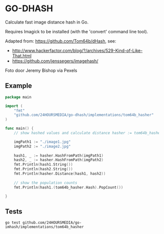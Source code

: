 # GO-DHASH

Calculate fast image distance hash in Go.

Requires Imagick to be installed (with the 'convert' command line tool).

Adapted from: https://github.com/Tom64b/dHash,
see: 
* http://www.hackerfactor.com/blog/?/archives/529-Kind-of-Like-That.html
* https://github.com/jenssegers/imagehash/

Foto door Jeremy Bishop via Pexels

## Example

```go
package main

import (
	"fmt"
    "github.com/24HOURSMEDIA/go-dhash/implementations/tom64b_hasher"
)

func main() {
    // show hashed values and calculate distance hasher := tom64b_hasher.Create()

    imgPath1 := "./image1.jpg"
    imgPath2 := "./image2.jpg"
   
    hash1, _ := hasher.HashFromPath(imgPath1)
    hash2, _ := hasher.HashFromPath(imgPath2)
    fmt.Println(hash1.String())
    fmt.Println(hash2.String())
    fmt.Println(hasher.Distance(hash1, hash2))
    
    // show the population counts
    fmt.Println(hash1.(tom64b_hasher.Hash).PopCount())

}
```

## Tests

```
go test github.com/24HOURSMEDIA/go-imhash/implementations/tom64b_hasher
```